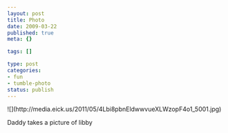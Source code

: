 ```yaml
--- 
layout: post
title: Photo
date: 2009-03-22
published: true
meta: {}

tags: []

type: post
categories: 
- fun
- tumble-photo
status: publish
---
```

<div class="figure">            ![](http://media.eick.us/2011/05/4Lbi8pbnEldwwvueXLWzopF4o1_5001.jpg)        </div>

Daddy takes a picture of libby

